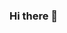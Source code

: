 ### Hi there 👋

<!--
**Sarvesh521/Sarvesh521** is a ✨ _special_ ✨ repository because its `README.md` (this file) appears on your GitHub profile.

Here are some ideas to get you started:

- 🔭 I’m a 2nd year CSE student in IIITB
- 🌱 I’m currently learning about Webdev and ML 
- 👯 I’m looking to collaborate on Webdev and ML projects
- 📫 How to reach me: ...https://www.linkedin.com/in/sarvesh-kumar-80509824b/
-->
